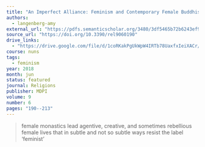 ```yaml
---
title: "An Imperfect Alliance: Feminism and Contemporary Female Buddhist Monasticisms"
authors:
  - langenberg-amy
external_url: "https://pdfs.semanticscholar.org/3480/3df5465b72b6243ef92d60d65a2883b34d60.pdf"
source_url: "https://doi.org/10.3390/rel9060190"
drive_links:
  - "https://drive.google.com/file/d/1coRKakPgUkWpW4IRTb78UaxfxIeiXACr/view?usp=drivesdk"
course: nuns
tags:
  - feminism
year: 2018
month: jun
status: featured
journal: Religions
publisher: MDPI
volume: 9
number: 6
pages: "190--213"
---
```


> female monastics lead agentive, creative, and sometimes rebellious female lives that in subtle and not so subtle ways resist the label ‘feminist’
